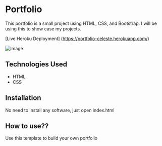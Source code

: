 # Portfolio

This portfolio is a small project using HTML, CSS, and Bootstrap. I will be using this to show case my projects.

[Live Heroku Deployment] (https://portfolio-celeste.herokuapp.com/)

![image](file:///Users/celeste/Desktop/Screen%20Shot%202021-11-07%20at%204.29.30%20AM.png)

## Technologies Used

* HTML
* CSS

## Installation

No need to install any software, just open index.html

## How to use??

Use this template to build your own portfolio
